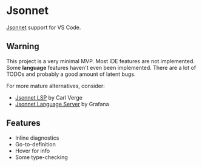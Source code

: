 # Jsonnet

[Jsonnet][] support for VS Code.

## Warning

This project is a very minimal MVP. Most IDE features are not implemented. Some **language** features haven't even been implemented. There are a lot of TODOs and probably a good amount of latent bugs.

For more mature alternatives, consider:

- [Jsonnet LSP][carl] by Carl Verge
- [Jsonnet Language Server][grafana] by Grafana

## Features

- Inline diagnostics
- Go-to-definition
- Hover for info
- Some type-checking

[jsonnet]: https://jsonnet.org
[carl]: https://marketplace.visualstudio.com/items?itemName=cverge.jsonnet-lsp
[grafana]: https://marketplace.visualstudio.com/items?itemName=Grafana.vscode-jsonnet
